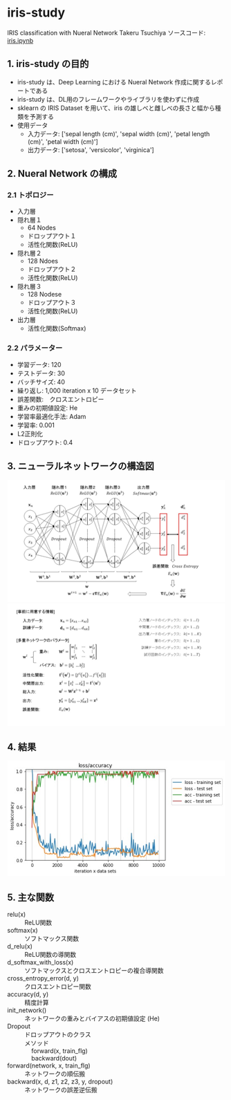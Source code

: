 # iris-study
IRIS classification with Nueral Network
Takeru Tsuchiya
ソースコード: [iris.ipynb](https://github.com/takeruts/iris-study/blob/master/iris.ipynb)

## 1. iris-study の目的
* iris-study は、Deep Learning における Nueral Network 作成に関するレポートである
* iris-study は、DL用のフレームワークやライブラリを使わずに作成
* sklearn の IRIS Dataset を用いて、iris の雄しべと雌しべの長さと幅から種類を予測する
* 使用データ
    * 入力データ: ['sepal length (cm)', 'sepal width (cm)', 'petal length (cm)', 'petal width (cm)']
    * 出力データ:  ['setosa', 'versicolor', 'virginica']

## 2. Nueral Network の構成
### 2.1 トポロジー
+ 入力層
+ 隠れ層１
    + 64 Nodes
    + ドロップアウト１
    + 活性化関数(ReLU)    
+ 隠れ層２
    + 128 Ndoes
    + ドロップアウト２
    + 活性化関数(ReLU)    
+ 隠れ層３
    + 128 Nodese
    + ドロップアウト３
    + 活性化関数(ReLU)
+ 出力層
    + 活性化関数(Softmax)

### 2.2 パラメーター
* 学習データ: 120
* テストデータ: 30
* バッチサイズ: 40
* 繰り返し: 1,000 iteration x 10 データセット
* 誤差関数:　クロスエントロピー
* 重みの初期値設定:  He
* 学習率最適化手法: Adam
* 学習率: 0.001
* L2正則化
* ドロップアウト: 0.4

## 3. ニューラルネットワークの構造図

![NN Structure](nn_structure.jpg)
![NN Parameters](nn_parameters.jpg)

## 4. 結果

![Output](output.jpg)

## 5. 主な関数

<dl>
    <dt>relu(x)</dt>
    <dd>ReLU関数</dd>
    <dt>softmax(x)</dt>
    <dd>ソフトマックス関数</dd>
    <dt>d_relu(x)</dt>
    <dd>ReLU関数の導関数</dd>
    <dt>d_softmax_with_loss(x)</dt>
    <dd>ソフトマックスとクロスエントロピーの複合導関数</dd>
    <dt>cross_entropy_error(d, y)</dt>
    <dd>クロスエントロピー関数</dd>
    <dt>accuracy(d, y)</dt>
    <dd>精度計算</dd>
    <dt>init_network()</dt>
    <dd>ネットワークの重みとバイアスの初期値設定 (He)</dd>
    <dt>Dropout</dt>
    <dd>ドロップアウトのクラス</dd>
    <dd>メソッド<br>
        &nbsp;&nbsp;&nbsp;&nbsp;forward(x, train_flg)<br>
        &nbsp;&nbsp;&nbsp;&nbsp;backward(dout)
    </dd>
    <dt>forward(network, x, train_flg)</dt>
    <dd>ネットワークの順伝搬</dd>
    <dt>backward(x, d, z1, z2, z3, y, dropout)</dt>
    <dd>ネットワークの誤差逆伝搬</dd>
</dl>
